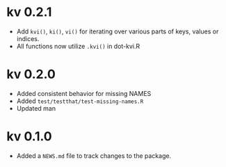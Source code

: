 # kv 0.2.1

* Add `kvi()`, `ki()`, `vi()` for iterating over various parts of keys, values
  or indices.
* All functions now utilize `.kvi()` in dot-kvi.R

# kv 0.2.0 

* Added consistent behavior for missing NAMES
* Added `test/testthat/test-missing-names.R`
* Updated man

# kv 0.1.0

* Added a `NEWS.md` file to track changes to the package.



